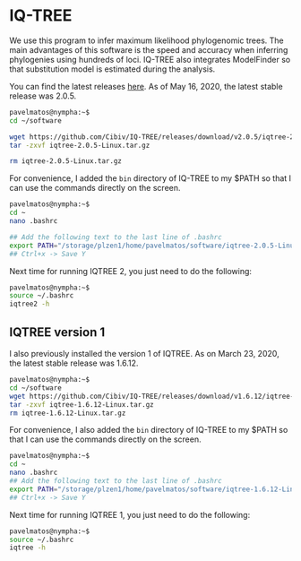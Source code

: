 # IQ-TREE
We use this program to infer maximum likelihood phylogenomic trees. The main advantages of this software is the speed and accuracy when inferring phylogenies using hundreds of loci. IQ-TREE also integrates ModelFinder so that substitution model is estimated during the analysis.

You can find the latest releases [here](https://github.com/Cibiv/IQ-TREE/releases). As of May 16, 2020, the latest stable release was 2.0.5.

```bash
pavelmatos@nympha:~$
cd ~/software

wget https://github.com/Cibiv/IQ-TREE/releases/download/v2.0.5/iqtree-2.0.5-Linux.tar.gz
tar -zxvf iqtree-2.0.5-Linux.tar.gz

rm iqtree-2.0.5-Linux.tar.gz
```

For convenience, I added the `bin` directory of IQ-TREE to my $PATH so that I can use the commands directly on the screen.

```bash
pavelmatos@nympha:~$
cd ~
nano .bashrc

## Add the following text to the last line of .bashrc
export PATH="/storage/plzen1/home/pavelmatos/software/iqtree-2.0.5-Linux/bin:$PATH"
## Ctrl+x -> Save Y
```

Next time for running IQTREE 2, you just need to do the following:

```bash
pavelmatos@nympha:~$
source ~/.bashrc
iqtree2 -h
```

## IQTREE version 1
I also previously installed the version 1 of IQTREE. As on March 23, 2020, the latest stable release was 1.6.12.

```bash
pavelmatos@nympha:~$
cd ~/software
wget https://github.com/Cibiv/IQ-TREE/releases/download/v1.6.12/iqtree-1.6.12-Linux.tar.gz
tar -zxvf iqtree-1.6.12-Linux.tar.gz
rm iqtree-1.6.12-Linux.tar.gz
```

For convenience, I also added the `bin` directory of IQ-TREE to my $PATH so that I can use the commands directly on the screen.

```bash
pavelmatos@nympha:~$
cd ~
nano .bashrc
## Add the following text to the last line of .bashrc
export PATH="/storage/plzen1/home/pavelmatos/software/iqtree-1.6.12-Linux/bin:$PATH"
## Ctrl+x -> Save Y
```

Next time for running IQTREE 1, you just need to do the following:

```bash
pavelmatos@nympha:~$
source ~/.bashrc
iqtree -h
```
